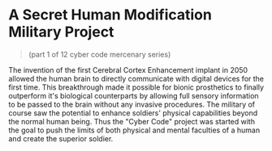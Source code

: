 # A Secret Human Modification Military Project
> (part 1 of 12 cyber code mercenary series)

The invention of the first Cerebral Cortex Enhancement implant in 2050 allowed the human brain to directly communicate with digital devices for the first time. This breakthrough made it possible for bionic prosthetics to finally outperform it's biological counterparts by allowing full sensory information to be passed to the brain without any invasive procedures.  The military of course saw the potential to enhance soldiers' physical capabilities beyond the normal human being. Thus the "Cyber Code" project was started with the goal to push the limits of both physical and mental faculties of a human and create the superior soldier.
